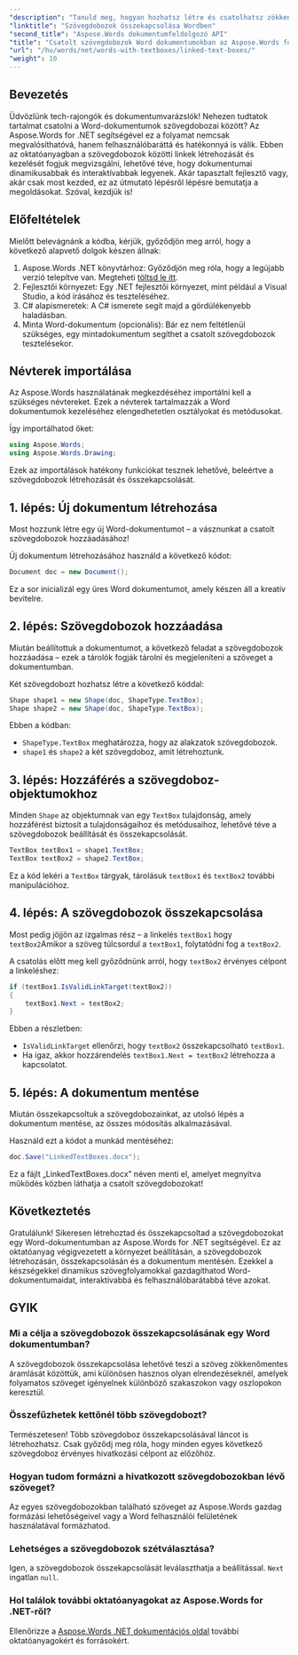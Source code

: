 ```yaml
---
"description": "Tanuld meg, hogyan hozhatsz létre és csatolhatsz zökkenőmentesen szövegdobozokat a Word dokumentumokban az Aspose.Words for .NET segítségével. Kövesd részletes útmutatónkat a zökkenőmentes tartalomáramlás és a professzionális eredmények érdekében."
"linktitle": "Szövegdobozok összekapcsolása Wordben"
"second_title": "Aspose.Words dokumentumfeldolgozó API"
"title": "Csatolt szövegdobozok Word dokumentumokban az Aspose.Words for .NET használatával"
"url": "/hu/words/net/words-with-textboxes/linked-text-boxes/"
"weight": 10
---
```


## Bevezetés

Üdvözlünk tech-rajongók és dokumentumvarázslók! Nehezen tudtatok tartalmat csatolni a Word-dokumentumok szövegdobozai között? Az Aspose.Words for .NET segítségével ez a folyamat nemcsak megvalósíthatóvá, hanem felhasználóbaráttá és hatékonnyá is válik. Ebben az oktatóanyagban a szövegdobozok közötti linkek létrehozását és kezelését fogjuk megvizsgálni, lehetővé téve, hogy dokumentumai dinamikusabbak és interaktívabbak legyenek. Akár tapasztalt fejlesztő vagy, akár csak most kezded, ez az útmutató lépésről lépésre bemutatja a megoldásokat. Szóval, kezdjük is!

## Előfeltételek

Mielőtt belevágnánk a kódba, kérjük, győződjön meg arról, hogy a következő alapvető dolgok készen állnak:

1. Aspose.Words .NET könyvtárhoz: Győződjön meg róla, hogy a legújabb verzió telepítve van. Megteheti [töltsd le itt](https://releases.aspose.com/words/net/).
2. Fejlesztői környezet: Egy .NET fejlesztői környezet, mint például a Visual Studio, a kód írásához és teszteléséhez.
3. C# alapismeretek: A C# ismerete segít majd a gördülékenyebb haladásban.
4. Minta Word-dokumentum (opcionális): Bár ez nem feltétlenül szükséges, egy mintadokumentum segíthet a csatolt szövegdobozok tesztelésekor.

## Névterek importálása

Az Aspose.Words használatának megkezdéséhez importálni kell a szükséges névtereket. Ezek a névterek tartalmazzák a Word dokumentumok kezeléséhez elengedhetetlen osztályokat és metódusokat.

Így importálhatod őket:

```csharp
using Aspose.Words;
using Aspose.Words.Drawing;
```

Ezek az importálások hatékony funkciókat tesznek lehetővé, beleértve a szövegdobozok létrehozását és összekapcsolását.

## 1. lépés: Új dokumentum létrehozása

Most hozzunk létre egy új Word-dokumentumot – a vásznunkat a csatolt szövegdobozok hozzáadásához!

Új dokumentum létrehozásához használd a következő kódot:

```csharp
Document doc = new Document();
```

Ez a sor inicializál egy üres Word dokumentumot, amely készen áll a kreatív bevitelre.

## 2. lépés: Szövegdobozok hozzáadása

Miután beállítottuk a dokumentumot, a következő feladat a szövegdobozok hozzáadása – ezek a tárolók fogják tárolni és megjeleníteni a szöveget a dokumentumban.

Két szövegdobozt hozhatsz létre a következő kóddal:

```csharp
Shape shape1 = new Shape(doc, ShapeType.TextBox);
Shape shape2 = new Shape(doc, ShapeType.TextBox);
```

Ebben a kódban:
- `ShapeType.TextBox` meghatározza, hogy az alakzatok szövegdobozok.
- `shape1` és `shape2` a két szövegdoboz, amit létrehoztunk.

## 3. lépés: Hozzáférés a szövegdoboz-objektumokhoz

Minden `Shape` az objektumnak van egy `TextBox` tulajdonság, amely hozzáférést biztosít a tulajdonságaihoz és metódusaihoz, lehetővé téve a szövegdobozok beállítását és összekapcsolását.

```csharp
TextBox textBox1 = shape1.TextBox;
TextBox textBox2 = shape2.TextBox;
```

Ez a kód lekéri a `TextBox` tárgyak, tárolásuk `textBox1` és `textBox2` további manipulációhoz.

## 4. lépés: A szövegdobozok összekapcsolása

Most pedig jöjjön az izgalmas rész – a linkelés `textBox1` hogy `textBox2`Amikor a szöveg túlcsordul a `textBox1`, folytatódni fog a `textBox2`.

A csatolás előtt meg kell győződnünk arról, hogy `textBox2` érvényes célpont a linkeléshez:

```csharp
if (textBox1.IsValidLinkTarget(textBox2))
{
    textBox1.Next = textBox2;
}
```

Ebben a részletben:
- `IsValidLinkTarget` ellenőrzi, hogy `textBox2` összekapcsolható `textBox1`.
- Ha igaz, akkor hozzárendelés `textBox1.Next = textBox2` létrehozza a kapcsolatot.

## 5. lépés: A dokumentum mentése

Miután összekapcsoltuk a szövegdobozainkat, az utolsó lépés a dokumentum mentése, az összes módosítás alkalmazásával.

Használd ezt a kódot a munkád mentéséhez:

```csharp
doc.Save("LinkedTextBoxes.docx");
```

Ez a fájlt „LinkedTextBoxes.docx” néven menti el, amelyet megnyitva működés közben láthatja a csatolt szövegdobozokat!

## Következtetés

Gratulálunk! Sikeresen létrehoztad és összekapcsoltad a szövegdobozokat egy Word-dokumentumban az Aspose.Words for .NET segítségével. Ez az oktatóanyag végigvezetett a környezet beállításán, a szövegdobozok létrehozásán, összekapcsolásán és a dokumentum mentésén. Ezekkel a készségekkel dinamikus szövegfolyamokkal gazdagíthatod Word-dokumentumaidat, interaktívabbá és felhasználóbarátabbá téve azokat.

## GYIK

### Mi a célja a szövegdobozok összekapcsolásának egy Word dokumentumban?  
A szövegdobozok összekapcsolása lehetővé teszi a szöveg zökkenőmentes áramlását közöttük, ami különösen hasznos olyan elrendezéseknél, amelyek folyamatos szöveget igényelnek különböző szakaszokon vagy oszlopokon keresztül.

### Összefűzhetek kettőnél több szövegdobozt?  
Természetesen! Több szövegdoboz összekapcsolásával láncot is létrehozhatsz. Csak győződj meg róla, hogy minden egyes következő szövegdoboz érvényes hivatkozási célpont az előzőhöz.

### Hogyan tudom formázni a hivatkozott szövegdobozokban lévő szöveget?  
Az egyes szövegdobozokban található szöveget az Aspose.Words gazdag formázási lehetőségeivel vagy a Word felhasználói felületének használatával formázhatod.

### Lehetséges a szövegdobozok szétválasztása?  
Igen, a szövegdobozok összekapcsolását leválaszthatja a beállítással. `Next` ingatlan `null`.

### Hol találok további oktatóanyagokat az Aspose.Words for .NET-ről?  
Ellenőrizze a [Aspose.Words .NET dokumentációs oldal](https://reference.aspose.com/words/net/) további oktatóanyagokért és forrásokért.